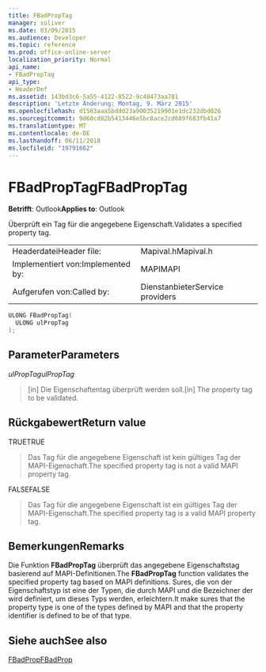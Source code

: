 ```yaml
---
title: FBadPropTag
manager: soliver
ms.date: 03/09/2015
ms.audience: Developer
ms.topic: reference
ms.prod: office-online-server
localization_priority: Normal
api_name:
- FBadPropTag
api_type:
- HeaderDef
ms.assetid: 143bd3c6-5a55-4122-8522-9c48473aa781
description: 'Letzte Änderung: Montag, 9. März 2015'
ms.openlocfilehash: d1503aaa5bddd23a90035219901e1dc232dbd026
ms.sourcegitcommit: 9d60cd82b5413446e5bc8ace2cd689f683fb41a7
ms.translationtype: MT
ms.contentlocale: de-DE
ms.lasthandoff: 06/11/2018
ms.locfileid: "19791662"
---
```

# <a name="fbadproptag"></a><span data-ttu-id="93a16-103">FBadPropTag</span><span class="sxs-lookup"><span data-stu-id="93a16-103">FBadPropTag</span></span>

  
  
<span data-ttu-id="93a16-104">**Betrifft**: Outlook</span><span class="sxs-lookup"><span data-stu-id="93a16-104">**Applies to**: Outlook</span></span> 
  
<span data-ttu-id="93a16-105">Überprüft ein Tag für die angegebene Eigenschaft.</span><span class="sxs-lookup"><span data-stu-id="93a16-105">Validates a specified property tag.</span></span> 
  
|||
|:-----|:-----|
|<span data-ttu-id="93a16-106">Headerdatei</span><span class="sxs-lookup"><span data-stu-id="93a16-106">Header file:</span></span>  <br/> |<span data-ttu-id="93a16-107">Mapival.h</span><span class="sxs-lookup"><span data-stu-id="93a16-107">Mapival.h</span></span>  <br/> |
|<span data-ttu-id="93a16-108">Implementiert von:</span><span class="sxs-lookup"><span data-stu-id="93a16-108">Implemented by:</span></span>  <br/> |<span data-ttu-id="93a16-109">MAPI</span><span class="sxs-lookup"><span data-stu-id="93a16-109">MAPI</span></span>  <br/> |
|<span data-ttu-id="93a16-110">Aufgerufen von:</span><span class="sxs-lookup"><span data-stu-id="93a16-110">Called by:</span></span>  <br/> |<span data-ttu-id="93a16-111">Dienstanbieter</span><span class="sxs-lookup"><span data-stu-id="93a16-111">Service providers</span></span>  <br/> |
   
```cpp
ULONG FBadPropTag(
  ULONG ulPropTag
);
```

## <a name="parameters"></a><span data-ttu-id="93a16-112">Parameter</span><span class="sxs-lookup"><span data-stu-id="93a16-112">Parameters</span></span>

 <span data-ttu-id="93a16-113">_ulPropTag_</span><span class="sxs-lookup"><span data-stu-id="93a16-113">_ulPropTag_</span></span>
  
> <span data-ttu-id="93a16-114">[in] Die Eigenschaftentag überprüft werden soll.</span><span class="sxs-lookup"><span data-stu-id="93a16-114">[in] The property tag to be validated.</span></span>
    
## <a name="return-value"></a><span data-ttu-id="93a16-115">Rückgabewert</span><span class="sxs-lookup"><span data-stu-id="93a16-115">Return value</span></span>

<span data-ttu-id="93a16-116">TRUE</span><span class="sxs-lookup"><span data-stu-id="93a16-116">TRUE</span></span> 
  
> <span data-ttu-id="93a16-117">Das Tag für die angegebene Eigenschaft ist kein gültiges Tag der MAPI-Eigenschaft.</span><span class="sxs-lookup"><span data-stu-id="93a16-117">The specified property tag is not a valid MAPI property tag.</span></span> 
    
<span data-ttu-id="93a16-118">FALSE</span><span class="sxs-lookup"><span data-stu-id="93a16-118">FALSE</span></span> 
  
> <span data-ttu-id="93a16-119">Das Tag für die angegebene Eigenschaft ist ein gültiges Tag der MAPI-Eigenschaft.</span><span class="sxs-lookup"><span data-stu-id="93a16-119">The specified property tag is a valid MAPI property tag.</span></span>
    
## <a name="remarks"></a><span data-ttu-id="93a16-120">Bemerkungen</span><span class="sxs-lookup"><span data-stu-id="93a16-120">Remarks</span></span>

<span data-ttu-id="93a16-121">Die Funktion **FBadPropTag** überprüft das angegebene Eigenschaftstag basierend auf MAPI-Definitionen.</span><span class="sxs-lookup"><span data-stu-id="93a16-121">The **FBadPropTag** function validates the specified property tag based on MAPI definitions.</span></span> <span data-ttu-id="93a16-122">Sures, die von der Eigenschaftstyp ist eine der Typen, die durch MAPI und die Bezeichner der wird definiert, um dieses Typs werden, erleichtern.</span><span class="sxs-lookup"><span data-stu-id="93a16-122">It make sures that the property type is one of the types defined by MAPI and that the property identifier is defined to be of that type.</span></span> 
  
## <a name="see-also"></a><span data-ttu-id="93a16-123">Siehe auch</span><span class="sxs-lookup"><span data-stu-id="93a16-123">See also</span></span>



[<span data-ttu-id="93a16-124">FBadProp</span><span class="sxs-lookup"><span data-stu-id="93a16-124">FBadProp</span></span>](fbadprop.md)

